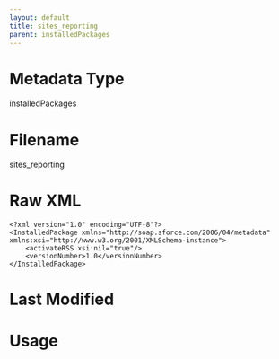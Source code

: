 ```yaml
---
layout: default
title: sites_reporting
parent: installedPackages
---
```

# Metadata Type
installedPackages


# Filename 
sites_reporting


# Raw XML
```
<?xml version="1.0" encoding="UTF-8"?>
<InstalledPackage xmlns="http://soap.sforce.com/2006/04/metadata" xmlns:xsi="http://www.w3.org/2001/XMLSchema-instance">
    <activateRSS xsi:nil="true"/>
    <versionNumber>1.0</versionNumber>
</InstalledPackage>
```


# Last Modified


# Usage
